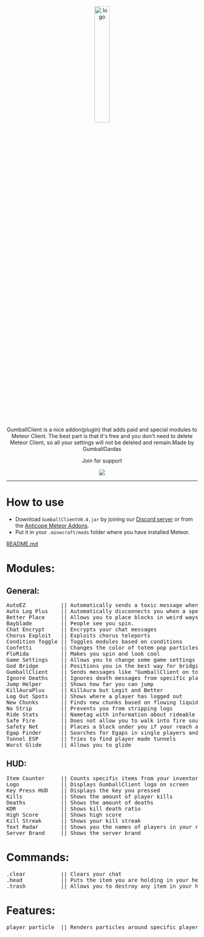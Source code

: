 <div align="center">
  <!-- Logo and Title -->
  <img src="textures/icon.png" alt="logo" width="28%"/>
  <p>GumballClient is a nice addon(plugin) that adds paid and special modules to Meteor Client. The best part is that it's free and you don't need to delete Meteor Client, so all your settings will not be deleted and remain.Made by GumballGardas</p>


<p>Join for support<p>
<a href="https://discord.gg/RRcCtwvxY7"><img src="https://invidget.switchblade.xyz/RRcCtwvxY7"></a>

</div>

<hr />

# How to use
- Download `GumballClientV0.4.jar` by joining our [Discord server](https://discord.gg/RRcCtwvxY7) or from the [Anticope Meteor Addons](https://anticope.pages.dev/addons/?).
- Put it in your `.minecraft/mods` folder where you have installed Meteor.

[README.md](README.md)
<h1>Modules:</h1>
<h2>General:</h2>
<pre>
AutoEZ           || Automatically sends a toxic message when you kill someone.
Auto Log Plus    || Automatically disconnects you when a specific condition is met
Better Place     || Allows you to place blocks in weird ways
Bayblade         || People see you spin.
Chat Encrypt     || Encrypts your chat messages
Chorus Exploit   || Exploits chorus teleports
Condition Toggle || Toggles modules based on conditions
Confetti         || Changes the color of totem pop particles
FloRida          || Makes you spin and look cool
Game Settings    || Allows you to change some game settings
God Bridge       || Positions you in the best way for bridging
GumballClient    || Sends messages like "GumballClient on top!" to the chat
Ignore Deaths    || Ignores death messages from specific players
Jump Helper      || Shows how far you can jump
KillAuraPlus     || KillAura but Legit and Better
Log Out Spots    || Shows where a player has logged out
New Chunks       || Finds new chunks based on flowing liquids
No Strip         || Prevents you from stripping logs
Ride Stats       || Nametag with information about rideable entities.
Safe Fire        || Does not allow you to walk into fire sources
Safety Net       || Places a block under you if your reach a set Y level
Egap Finder      || Searches for Egaps in single players and saves their location
Tunnel ESP       || Tries to find player made tunnels
Wurst Glide      || Allows you to glide
</pre>
<h2>HUD:</h2>
<pre>
Item Counter     || Counts specific items from your inventory
Logo             || Displays GumballClient logo on screen
Key Press HUD    || Displays the key you pressed
Kills            || Shows the amount of player kills
Deaths           || Shows the amount of deaths
KDR              || Shows kill death ratio
High Score       || Shows high score
Kill Streak      || Shows your kill streak
Text Radar       || Shows you the names of players in your render distance along with their stats
Server Brand     || Shows the server brand
</pre>
<h1>Commands:</h1>
<pre>
.clear           || Clears your chat
.head            || Puts the item you are holding in your head slot
.trash           || Allows you to destroy any item in your hand
</pre>
<h1>Features:</h1>
<pre>
player particle  || Renders particles around specific players

</pre>

